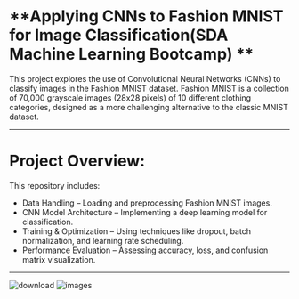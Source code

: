 # **Applying CNNs to Fashion MNIST for Image Classification(SDA Machine Learning Bootcamp) ** 
This project explores the use of Convolutional Neural Networks (CNNs) to classify images in the Fashion MNIST dataset. Fashion MNIST is a collection of 70,000 grayscale images (28x28 pixels) of 10 different clothing categories, designed as a more challenging alternative to the classic MNIST dataset.

---------------------------------------------------------------------
# **Project Overview:**
This repository includes:
- Data Handling – Loading and preprocessing Fashion MNIST images.
- CNN Model Architecture – Implementing a deep learning model for classification.
- Training & Optimization – Using techniques like dropout, batch normalization, and learning rate scheduling.
- Performance Evaluation – Assessing accuracy, loss, and confusion matrix visualization.
---------------------------------------------------------------------

![download](https://github.com/user-attachments/assets/b6de25bc-5ad4-470c-ac63-dc7a5c7de408)     ![images](https://github.com/user-attachments/assets/4d29d129-e3e0-400b-8fed-4941fea447cd)




